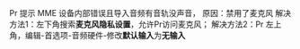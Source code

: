 Pr 提示 MME 设备内部错误且导入音频有音轨没声音，
原因：禁用了麦克风
解决方法1：左下角搜索**麦克风隐私设置**，允许Pr访问麦克风；
解决方法2：Pr 左上角，编辑-首选项-音频硬件-修改**默认输入**为**无输入**